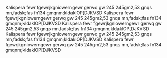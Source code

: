Kalispera fewr fgewrjkgniowerngewr gerwq gw 245 245gm2,53 gnqs mn,fadsk;fas fn134 gmqnm;kldaklOP[DJKVSD Kalispera fewr fgewrjkgniowerngewr gerwq gw 245 245gm2,53 gnqs mn,fadsk;fas fn134 gmqnm;kldaklOP[DJKVSD Kalispera fewr fgewrjkgniowerngewr gerwq gw 245 245gm2,53 gnqs mn,fadsk;fas fn134 gmqnm;kldaklOP[DJKVSD Kalispera fewr fgewrjkgniowerngewr gerwq gw 245 245gm2,53 gnqs mn,fadsk;fas fn134 gmqnm;kldaklOP[DJKVSD Kalispera fewr fgewrjkgniowerngewr gerwq gw 245 245gm2,53 gnqs mn,fadsk;fas fn134 gmqnm;kldaklOP[DJKVSD 
